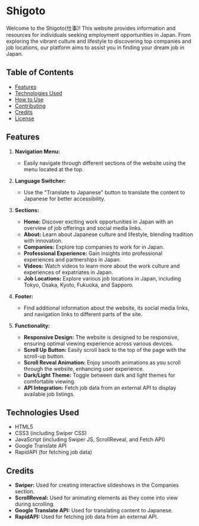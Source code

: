 # Shigoto

Welcome to the Shigoto(仕事)! This website provides information and resources for individuals seeking employment opportunities in Japan. From exploring the vibrant culture and lifestyle to discovering top companies and job locations, our platform aims to assist you in finding your dream job in Japan.

## Table of Contents

- [Features](#features)
- [Technologies Used](#technologies-used)
- [How to Use](#how-to-use)
- [Contributing](#contributing)
- [Credits](#credits)
- [License](#license)

## Features

1. **Navigation Menu:**
   - Easily navigate through different sections of the website using the menu located at the top.
   
2. **Language Switcher:**
   - Use the "Translate to Japanese" button to translate the content to Japanese for better accessibility.

3. **Sections:**
   - **Home:** Discover exciting work opportunities in Japan with an overview of job offerings and social media links.
   - **About:** Learn about Japanese culture and lifestyle, blending tradition with innovation.
   - **Companies:** Explore top companies to work for in Japan.
   - **Professional Experience:** Gain insights into professional experiences and partnerships in Japan.
   - **Videos:** Watch videos to learn more about the work culture and experiences of expatriates in Japan.
   - **Job Locations:** Explore various job locations in Japan, including Tokyo, Osaka, Kyoto, Fukuoka, and Sapporo.

4. **Footer:**
   - Find additional information about the website, its social media links, and navigation links to different parts of the site.

5. **Functionality:**
   - **Responsive Design:** The website is designed to be responsive, ensuring optimal viewing experience across various devices.
   - **Scroll Up Button:** Easily scroll back to the top of the page with the scroll-up button.
   - **Scroll Reveal Animation:** Enjoy smooth animations as you scroll through the website, enhancing user experience.
   - **Dark/Light Theme:** Toggle between dark and light themes for comfortable viewing.
   - **API Integration:** Fetch job data from an external API to display available job listings.

## Technologies Used

- HTML5
- CSS3 (including Swiper CSS)
- JavaScript (including Swiper JS, ScrollReveal, and Fetch API)
- Google Translate API
- RapidAPI (for fetching job data)

## Credits

- **Swiper:** Used for creating interactive slideshows in the Companies section.
- **ScrollReveal:** Used for animating elements as they come into view during scrolling.
- **Google Translate API:** Used for translating content to Japanese.
- **RapidAPI:** Used for fetching job data from an external API.
